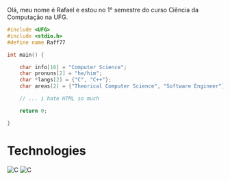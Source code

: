 Olá, meu nome é Rafael e estou no 1° semestre do curso Ciência da Computação na UFG.

```C++
#include <UFG>
#include <stdio.h>
#define name Raff77

int main() {

    char info[16] = "Computer Science";
    char pronuns[2] = "he/him";
    char *langs[2] = {"C", "C++"};
    char areas[2] = {"Theorical Computer Science", "Software Engineer"};

    // ... i hate HTML so much

    return 0;

}
```

# Technologies

![C](https://img.shields.io/badge/-%2300599C.svg?style=for-the-badge&logo=c&logoColor=white)
![C](https://img.shields.io/badge/++-%2300600C.svg?style=for-the-badge&logo=c&logoColor=white)

